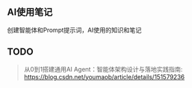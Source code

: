 ## AI使用笔记

创建智能体和Prompt提示词，AI使用的知识和笔记


## TODO

> 从0到1搭建通用AI Agent：智能体架构设计与落地实践指南: https://blog.csdn.net/youmaob/article/details/151579236
